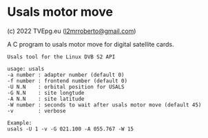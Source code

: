 Usals motor move
============
(c) 2022 TVEpg.eu (l2mrroberto@gmail.com)

A C program to usals motor move for digital satellite cards.

    Usals tool for the Linux DVB S2 API

    usage: usals
    -a number : adapter number (default 0)
    -f number : frontend number (default 0)
    -U N.N    : orbital position for USALS
    -G N.N    : site longtude
    -A N.N    : site latitude
    -W number : seconds to wait after usals motor move (default 45)
    -v        : verbose

    Example:
    usals -U 1 -v -G 021.100 -A 055.767 -W 15
